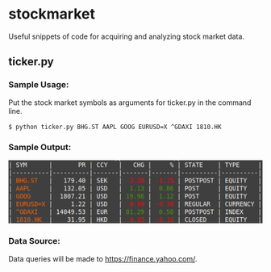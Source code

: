 # stockmarket
Useful snippets of code for acquiring and analyzing stock market data.

## ticker.py

### Sample Usage:

Put the stock market symbols as arguments for ticker.py in the command line.
```
$ python ticker.py BHG.ST AAPL GOOG EURUSD=X ^GDAXI 1810.HK
```

### Sample Output:

![alt text](ticker.png "ticker.py")

### Data Source:

Data queries will be made to https://finance.yahoo.com/.
